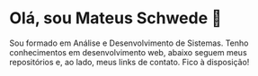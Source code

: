 # Olá, sou Mateus Schwede 👋

Sou formado em Análise e Desenvolvimento de Sistemas. Tenho conhecimentos em desenvolvimento web, abaixo seguem meus repositórios e, ao lado, meus links de contato. Fico à disposição!
